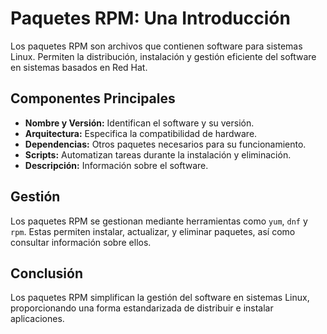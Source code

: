 # Paquetes RPM: Una Introducción

Los paquetes RPM son archivos que contienen software para sistemas Linux. Permiten la distribución, instalación y gestión eficiente del software en sistemas basados en Red Hat.

## Componentes Principales

- **Nombre y Versión:** Identifican el software y su versión.
- **Arquitectura:** Especifica la compatibilidad de hardware.
- **Dependencias:** Otros paquetes necesarios para su funcionamiento.
- **Scripts:** Automatizan tareas durante la instalación y eliminación.
- **Descripción:** Información sobre el software.

## Gestión

Los paquetes RPM se gestionan mediante herramientas como `yum`, `dnf` y `rpm`. Estas permiten instalar, actualizar, y eliminar paquetes, así como consultar información sobre ellos.

## Conclusión

Los paquetes RPM simplifican la gestión del software en sistemas Linux, proporcionando una forma estandarizada de distribuir e instalar aplicaciones.
